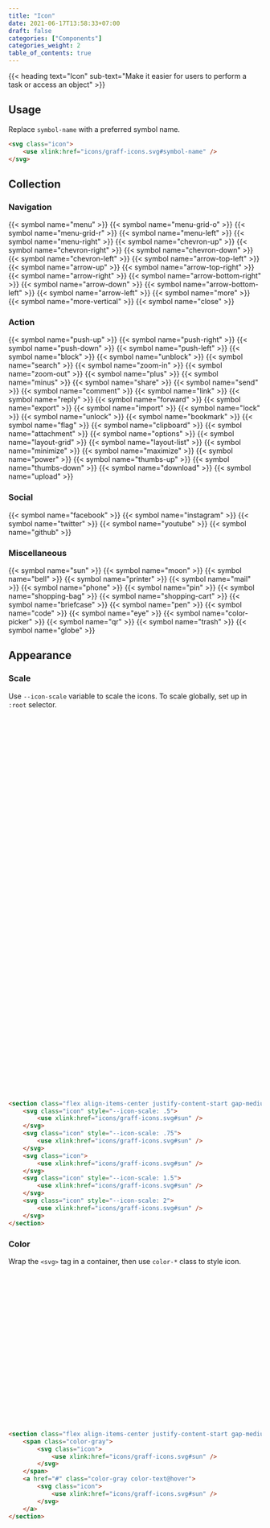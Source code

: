 ```yaml
---
title: "Icon"
date: 2021-06-17T13:58:33+07:00
draft: false
categories: ["Components"]
categories_weight: 2
table_of_contents: true
---
```


{{< heading text="Icon" sub-text="Make it easier for users to perform a task or access an object" >}}

## Usage

Replace ```symbol-name``` with a preferred symbol name.

``` html
<svg class="icon">
    <use xlink:href="icons/graff-icons.svg#symbol-name" />
</svg>
```

## Collection

### Navigation

<section class="margin-large margin-medium@m grid grid-3-columns grid-2-columns@m gap-small" style="--icon-scale: .75">
    {{< symbol name="menu" >}}
    {{< symbol name="menu-grid-o" >}}
    {{< symbol name="menu-grid-r" >}}
    {{< symbol name="menu-left" >}}
    {{< symbol name="menu-right" >}}
    {{< symbol name="chevron-up" >}}
    {{< symbol name="chevron-right" >}}
    {{< symbol name="chevron-down" >}}
    {{< symbol name="chevron-left" >}}
    {{< symbol name="arrow-top-left" >}}
    {{< symbol name="arrow-up" >}}
    {{< symbol name="arrow-top-right" >}}
    {{< symbol name="arrow-right" >}}
    {{< symbol name="arrow-bottom-right" >}}
    {{< symbol name="arrow-down" >}}
    {{< symbol name="arrow-bottom-left" >}}
    {{< symbol name="arrow-left" >}}
    {{< symbol name="more" >}}
    {{< symbol name="more-vertical" >}}
    {{< symbol name="close" >}}
</section>

### Action

<section class="margin-large margin-medium@m grid grid-3-columns grid-2-columns@m gap-small" style="--icon-scale: .75">
    {{< symbol name="push-up" >}}
    {{< symbol name="push-right" >}}
    {{< symbol name="push-down" >}}
    {{< symbol name="push-left" >}}
    {{< symbol name="block" >}}
    {{< symbol name="unblock" >}}
    {{< symbol name="search" >}}
    {{< symbol name="zoom-in" >}}
    {{< symbol name="zoom-out" >}}
    {{< symbol name="plus" >}}
    {{< symbol name="minus" >}}
    {{< symbol name="share" >}}
    {{< symbol name="send" >}}
    {{< symbol name="comment" >}}
    {{< symbol name="link" >}}
    {{< symbol name="reply" >}}
    {{< symbol name="forward" >}}
    {{< symbol name="export" >}}
    {{< symbol name="import" >}}
    {{< symbol name="lock" >}}
    {{< symbol name="unlock" >}}
    {{< symbol name="bookmark" >}}
    {{< symbol name="flag" >}}
    {{< symbol name="clipboard" >}}
    {{< symbol name="attachment" >}}
    {{< symbol name="options" >}}
    {{< symbol name="layout-grid" >}}
    {{< symbol name="layout-list" >}}
    {{< symbol name="minimize" >}}
    {{< symbol name="maximize" >}}
    {{< symbol name="power" >}}
    {{< symbol name="thumbs-up" >}}
    {{< symbol name="thumbs-down" >}}
    {{< symbol name="download" >}}
    {{< symbol name="upload" >}}
</section>

### Social

<section class="margin-large margin-medium@m grid grid-3-columns grid-2-columns@m gap-small" style="--icon-scale: .75">
    {{< symbol name="facebook" >}}
    {{< symbol name="instagram" >}}
    {{< symbol name="twitter" >}}
    {{< symbol name="youtube" >}}
    {{< symbol name="github" >}}
</section>

### Miscellaneous

<section class="margin-large margin-medium@m grid grid-3-columns grid-2-columns@m gap-small" style="--icon-scale: .75">
    {{< symbol name="sun" >}}
    {{< symbol name="moon" >}}
    {{< symbol name="bell" >}}
    {{< symbol name="printer" >}}
    {{< symbol name="mail" >}}
    {{< symbol name="phone" >}}
    {{< symbol name="pin" >}}
    {{< symbol name="shopping-bag" >}}
    {{< symbol name="shopping-cart" >}}
    {{< symbol name="briefcase" >}}
    {{< symbol name="pen" >}}
    {{< symbol name="code" >}}
    {{< symbol name="eye" >}}
    {{< symbol name="color-picker" >}}
    {{< symbol name="qr" >}}
    {{< symbol name="trash" >}}
    {{< symbol name="globe" >}}
</section>

## Appearance

### Scale

Use ```--icon-scale``` variable to scale the icons. To scale globally, set up in ```:root``` selector.

<section class="flex align-items-center justify-content-start gap-medium">
    <svg class="icon" style="--icon-scale: .5">
        <use xlink:href="icons/graff-icons.svg#sun" />
    </svg>
    <svg class="icon" style="--icon-scale: .75">
        <use xlink:href="icons/graff-icons.svg#sun" />
    </svg>
    <svg class="icon">
        <use xlink:href="icons/graff-icons.svg#sun" />
    </svg>
    <svg class="icon" style="--icon-scale: 1.5">
        <use xlink:href="icons/graff-icons.svg#sun" />
    </svg>
    <svg class="icon" style="--icon-scale: 2">
        <use xlink:href="icons/graff-icons.svg#sun" />
    </svg>
</section>

``` html
<section class="flex align-items-center justify-content-start gap-medium">
    <svg class="icon" style="--icon-scale: .5">
        <use xlink:href="icons/graff-icons.svg#sun" />
    </svg>
    <svg class="icon" style="--icon-scale: .75">
        <use xlink:href="icons/graff-icons.svg#sun" />
    </svg>
    <svg class="icon">
        <use xlink:href="icons/graff-icons.svg#sun" />
    </svg>
    <svg class="icon" style="--icon-scale: 1.5">
        <use xlink:href="icons/graff-icons.svg#sun" />
    </svg>
    <svg class="icon" style="--icon-scale: 2">
        <use xlink:href="icons/graff-icons.svg#sun" />
    </svg>
</section>
```

### Color

Wrap the ```<svg>``` tag in a container, then use ```color-*``` class to style icon.

<section class="flex align-items-center justify-content-start gap-medium">
    <span class="color-gray">
        <svg class="icon">
            <use xlink:href="icons/graff-icons.svg#sun" />
        </svg>
    </span>
    <a href="#" class="color-gray color-text@hover">
        <svg class="icon">
            <use xlink:href="icons/graff-icons.svg#sun" />
        </svg>
    </a>
</section>

``` html
<section class="flex align-items-center justify-content-start gap-medium">
    <span class="color-gray">
        <svg class="icon">
            <use xlink:href="icons/graff-icons.svg#sun" />
        </svg>
    </span>
    <a href="#" class="color-gray color-text@hover">
        <svg class="icon">
            <use xlink:href="icons/graff-icons.svg#sun" />
        </svg>
    </a>
</section>
```